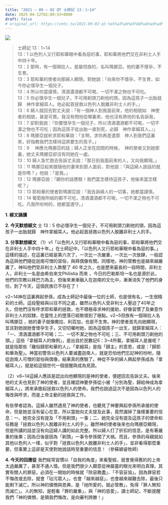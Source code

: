 ```yaml
---
title: "2021 – 09 – 02 QT 士師記 13：1~14"
date: 2025-04-12T02:09:53+0800
draft: false
# original_url: https://cmtc.tw/2021-09-02-qt-%e5%a3%ab%e5%b8%ab%e8%a8%98-13%ef%bc%9a114
---
```


![](/images/qt.jpg)
> 士師記 13：1\~14  
> 13：1 以色列人又行耶和華眼中看為惡的事，耶和華將他們交在非利士人手中四十年。  
> 13：2 那時，有一個瑣拉人，是屬但族的，名叫瑪挪亞。他的妻不懷孕，不生育。  
> 13：3 耶和華的使者向那婦人顯現，對她說：「向來你不懷孕，不生育，如今你必懷孕生一個兒子。  
> 13：4 所以你當謹慎，清酒濃酒都不可喝，一切不潔之物也不可吃。  
> 13：5 你必懷孕生一個兒子，不可用剃頭刀剃他的頭，因為這孩子一出胎就歸　神作拿細耳人。他必起首拯救以色列人脫離非利士人的手。」  
> 13：6 婦人就回去對丈夫說：「有一個神人到我面前來，他的相貌如　神使者的相貌，甚是可畏。我沒有問他從哪裏來，他也沒有將他的名告訴我，  
> 13：7 卻對我說：『你要懷孕生一個兒子，所以清酒濃酒都不可喝，一切不潔之物也不可吃；因為這孩子從出胎一直到死，必歸　神作拿細耳人。』」  
> 13：8 瑪挪亞就祈求耶和華說：「主啊，求你再差遣那　神人到我們這裏來，好指教我們怎樣待這將要生的孩子。」  
> 13：9 　神應允瑪挪亞的話；婦人正坐在田間的時候，　神的使者又到她那裏，她丈夫瑪挪亞卻沒有同她在一處。  
> 13：10 婦人急忙跑去告訴丈夫說：「那日到我面前來的人，又向我顯現。」  
> 13：11 瑪挪亞起來跟隨他的妻來到那人面前，對他說：「與這婦人說話的就是你嗎？」他說：「是我。」  
> 13：12 瑪挪亞說：「願你的話應驗！我們當怎樣待這孩子，他後來當怎樣呢？」  
> 13：13 耶和華的使者對瑪挪亞說：「我告訴婦人的一切事，她都當謹慎。  
> 13：14 葡萄樹所結的都不可吃，清酒濃酒都不可喝，一切不潔之物也不可吃。凡我所吩咐的，她都當遵守。」

**1. 經文誦讀**

**2.  今天默想經文**
士 13：5 你必懷孕生一個兒子，不可用剃頭刀剃他的頭，因為這孩子一出胎就歸　神作拿細耳人。他必起首拯救以色列人脫離非利士人的手。

**3. 分享默想經文**
（1）v1「以色列人又行耶和華眼中看為惡的事，耶和華將他們交在非利士人手中四十年。」在士師記中，「以色列人又行耶和華眼中看為惡的事。」這樣的描述，在這裏已經是第六次了，一次比一次嚴重，一次比一次放肆，一般認為這與他們隨從迦南可憎的習俗，與拜偶像有關。同樣地，神的管教也是越來越嚴厲了，神叫他們受非利士人欺壓了 40 年之久，也是歷來最長的一段時間，非利士人，非利士一名是由希伯來文Philistia 而來 ，今日的巴勒斯坦一名也是源於此，他們的宗教以拜巴力為主，但後來漸漸融入在迦南的文化中，漸漸消失了他們的身份。到了今天，這個民族已不存在了！

v2\~14神在這裏興起參孫，成為士師記中最後一位的士師，也是很有名，一生很精彩的士師。這段聖經與以往不同之處，雖然以色列人受非利士人壓迫了40年之久，但他們沒有呼求耶和華的拯救，也不積極尋求神的援助，好像習慣了及樂意作非利士人的奴隸，在靈性上的墮落已經敗壞到了極點。v2\~5但族有一個瑣拉人名叫瑪挪亞 ，她的妻子就像撒拉、利百加，也是不生育。神的使者首先向她顯現，並且對她說她會懷孕生子，又切切囑咐她，因為這個孩子一出生，就歸拿細耳人：「一、清酒濃酒都不可喝；二、一切不潔之物也不可吃；三、不可用剃頭刀剃他的頭。」這些「拿細耳人的條例」，是出自於民數記6：3\~4所載，拿細耳人是誰呢？就是指那些「離俗歸耶和華的人」，「拿細耳」是指「歸主」的意思，或是：「歸耶和華為聖」。神當初警告以色列人要滅盡迦南人，就是恐怕他們忘記神的吩咐，隨從迦南人可憎的習俗與偶像，結果真的應驗了。神從不孕的婦人興起參孫成為「拿細耳人」，就是給這個世代一個提醒與成為見證。

（2）v6\~14這婦人應該是認出向他顯現的是神的使者，便趕回去告訴丈夫。後來他的丈夫也見到了神的使者，並且確認神要參孫從小被「分別為聖，歸給神成為拿細耳人」，將來承擔起拯救以色列人的使命。我們也說過這次不是因為以色列人的悔改與呼求，而是上帝主動的拯救與工作。

有些學者認為，這婦人雖然遇見了神的使者，也聽見了神要興起參孫所承接的使命，但是她並沒有留心在意，所以當她向丈夫提及此事，竟然漏掉了幾樣重要的信息：一、她完全沒有提及「不用剃頭」一事；二、她完全沒有提及這孩子的使命和任務是「拯救以色列人脫離非利士人的手」。雖然神的使者後來也向瑪挪亞顯現，但是所講的話並沒有向這婦人講的如此完整。所以婦人打了折扣的信息，是有著嚴重的後果；因為日後是因為「剃頭」一事令參孫闖了大禍。而且，參孫的母親就如其他以色列人一樣，似乎對「拯救以色列人脫離非利士人的手」，並非看得那麼重要，但事實上這卻是天使對她說話時至重要的信息！（參蘇穎睿牧師）

**4. 今天的回應從**
我們經常習慣以「自我的角度」來看聖經，就會覺得舊約的上帝太過嚴厲了，甚至不通人情。但是我們很少人願意從神屬靈的眼光來明白真理，其實有關人的罪惡，必須在一開始的時候就「除惡務盡」、「不容妥協」。因為罪惡若不悔改或去除，就會「玷污眾人」，也會「越來越惡」，也會越來越難去除，最後只能剩下滅亡。所以神的憐憫與恩典，是「祂所愛的，就必管教」，免得「罪人無知而滅亡」。人的無知，是輕看「罪的嚴重」，與「神的慈愛」，讀士師記，不斷提醒我們「神的憐憫，是領我們悔改，是向審判誇勝！」
